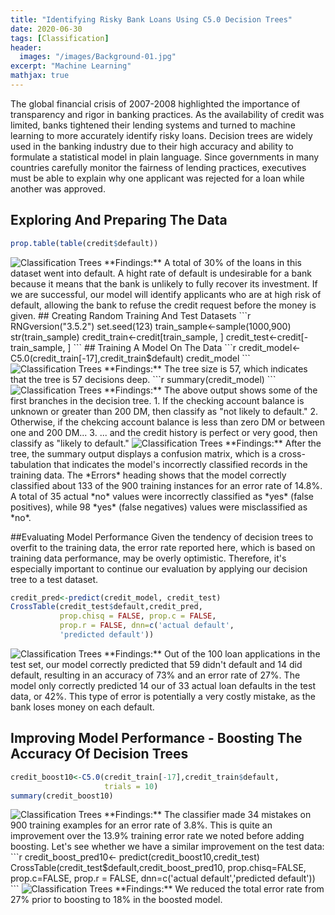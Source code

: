 ```yaml
---
title: "Identifying Risky Bank Loans Using C5.0 Decision Trees"
date: 2020-06-30
tags: [Classification]
header:
  images: "/images/Background-01.jpg"
excerpt: "Machine Learning"
mathjax: true
---
```


The global financial crisis of 2007-2008 highlighted the importance of transparency and rigor in banking practices. As the availability of credit was limited, banks tightened their lending systems and turned to machine learning to more accurately identify risky loans.
Decision trees are widely used in the banking industry due to their high accuracy and ability to formulate a statistical model in plain language. Since governments in many countries carefully monitor the fairness of lending practices, executives must be able to explain why one applicant was rejected for a loan while another was approved.

## Exploring And Preparing The Data
```r
prop.table(table(credit$default))
```
<img src="{{ site.url }}{{ site.baseurl }}/images/ClassificationTrees/DefaultRate_2.png" alt="Classification Trees">
**Findings:**
A total of 30% of the loans in this dataset went into default. A hight rate of default is undesirable for a bank because it means that the bank is unlikely to fully recover its investment. If we are successful, our model will identify applicants who are at high risk of default, allowing the bank to refuse the credit request before the money is given.
## Creating Random Training And Test Datasets
```r
RNGversion("3.5.2")
set.seed(123)
train_sample<-sample(1000,900)
str(train_sample)
credit_train<-credit[train_sample, ]
credit_test<-credit[-train_sample, ]
```
## Training A Model On The Data
```r
credit_model<-C5.0(credit_train[-17],credit_train$default)
credit_model
```
<img src="{{ site.url }}{{ site.baseurl }}/images/ClassificationTrees/TreeSummary_0.png" alt="Classification Trees">
**Findings:**
The tree size is 57, which indicates that the tree is 57 decisions deep.
```r
summary(credit_model)
```
<img src="{{ site.url }}{{ site.baseurl }}/images/ClassificationTrees/TreeSummary_1.png" alt="Classification Trees">
**Findings:**
The above output shows some of the first branches in the decision tree.
1. If the checking account balance is unknown or greater than 200 DM, then classify as "not likely to default."
2. Otherwise, if the chekcing account balance is less than zero DM or between one and 200 DM...
3. ... and the credit history is perfect or very good, then classify as "likely to default."
<img src="{{ site.url }}{{ site.baseurl }}/images/ClassificationTrees/TreeSummary_2.png" alt="Classification Trees">
**Findings:**
After the tree, the summary output displays a confusion matrix, which is a cross-tabulation that indicates the model's incorrectly classified records in the training data.
The *Errors* heading shows that the model correctly classified about 133 of the 900 training instances for an error rate of 14.8%. A total of 35 actual *no* values were incorrectly classified as *yes* (false positives), while 98 *yes* (false negatives) values were misclassified as *no*.

##Evaluating Model Performance
Given the tendency of decision trees to overfit to the training data, the error rate reported here, which is based on training data performance, may be overly optimistic. Therefore, it's especially important to continue our evaluation by applying our decision tree to a test dataset.
```r
credit_pred<-predict(credit_model, credit_test)
CrossTable(credit_test$default,credit_pred,
           prop.chisq = FALSE, prop.c = FALSE,
           prop.r = FALSE, dnn=c('actual default',
           'predicted default'))
```
<img src="{{ site.url }}{{ site.baseurl }}/images/ClassificationTrees/TreeSummary_3.png" alt="Classification Trees">
**Findings:**
Out of the 100 loan applications in the test set, our model correctly predicted that 59 didn't default and 14 did default, resulting in an accuracy of 73% and an error rate of 27%. The model only correctly predicted 14 our of 33 actual loan defaults in the test data, or 42%. This type of error is potentially a very costly mistake, as the bank loses money on each default.

## Improving Model Performance - Boosting The Accuracy Of Decision Trees
```r
credit_boost10<-C5.0(credit_train[-17],credit_train$default,
                     trials = 10)
summary(credit_boost10)
```
<img src="{{ site.url }}{{ site.baseurl }}/images/ClassificationTrees/ImprovingModelPerformance_2.png" alt="Classification Trees">
**Findings:**
The classifier made 34 mistakes on 900 training examples for an error rate of 3.8%. This is quite an improvement over the 13.9% training error rate we noted before adding boosting. Let's see whether we have a similar improvement on the test data:
```r
credit_boost_pred10<- predict(credit_boost10,credit_test)
CrossTable(credit_test$default,credit_boost_pred10,
           prop.chisq=FALSE, prop.c=FALSE, prop.r = FALSE,
           dnn=c('actual default','predicted default'))
```
<img src="{{ site.url }}{{ site.baseurl }}/images/ClassificationTrees/ImprovingModelPerformance_3.png" alt="Classification Trees">
**Findings:**
We reduced the total error rate from 27% prior to boosting to 18% in the boosted model.

